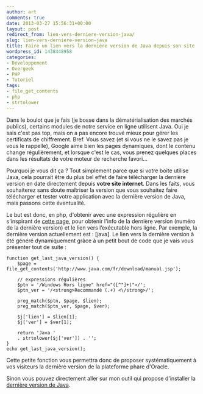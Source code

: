 ```yaml
---
author: art
comments: true
date: 2013-03-27 15:56:31+00:00
layout: post
redirect_from: lien-vers-derniere-version-java/
slug: lien-vers-derniere-version-java
title: Faire un lien vers la dernière version de Java depuis son site
wordpress_id: 1438448958
categories:
- Développement
- Overgeek
- PHP
- Tutoriel
tags:
- file_get_contents
- php
- strtolower
---
```


Dans le boulot que je fais (je bosse dans la dématérialisation des marchés publics), certains modules de notre service en ligne utilisent Java. Oui je sais c'est pas top, mais on a pas encore trouvé mieux pour gérer les certificats de chiffrement. Bref. Vous savez (et si vous ne le savez pas je vous le rappelle), Google aime bien les pages dynamiques, dont le contenu change régulièrement, et lorsque c'est le cas, vous prenez quelques places dans les résultats de votre moteur de recherche favori...

Pourquoi je vous dit ça ? Tout simplement parce que si votre boite utilise Java, cela pourrait être du plus bel effet de faire télécharger la dernière version en date directement depuis **votre site internet**. Dans les faits, vous souhaiterez sans doute maîtriser la version que vous souhaitez faire télécharger et tester votre application avec la dernière version de Java, mais passons cette éventualité.

Le but est donc, en php, d'obtenir avec une expression régulière en s'inspirant de [cette page](http://www.java.com/fr/download/manual.jsp), pour obtenir l'info de la dernière version (numéro de la dernière version) et le lien vers l’exécutable hors ligne. Par exemple, la dernière version actuellement est : [java]. Le lien vers la dernière version à été généré dynamiquement grâce à un petit bout de code que je vais vous présenter tout de suite :


    
    function get_last_java_version() {
        $page = file_get_contents('http://www.java.com/fr/download/manual.jsp');
    
        // expressions régulières
        $ptn = '/Windows Hors ligne" href="([^"]+)">/';
        $ptn_ver = '/<strong>Recommandé (.+) <\/strong>/';
    
        preg_match($ptn, $page, $lien);
        preg_match($ptn_ver, $page, $ver);
    
        $j['lien'] = $lien[1];
        $j['ver'] = $ver[1];
    
        return 'Java '
        . strtolower($j['ver']) . '';
    }
    echo get_last_java_version();
    



Cette petite fonction vous permettra donc de proposer systématiquement à vos visiteurs la dernière version de la plateforme phare d'Oracle.

Sinon vous pouvez directement aller sur mon outil qui propose d'installer la [dernière version de Java](http://java.irz.fr).
